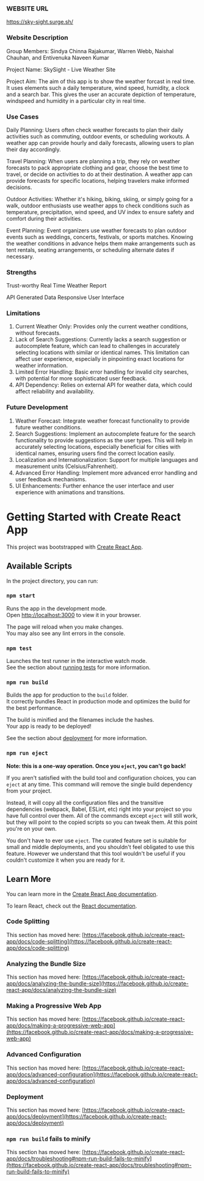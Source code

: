 ### WEBSITE URL

https://sky-sight.surge.sh/

### Website Description

Group Members: Sindya Chinna Rajakumar, Warren Webb, Naishal Chauhan, and Entivenuka Naveen Kumar

Project Name: SkySight - Live Weather Site

Project Aim: The aim of this app is to show the weather forcast in real time. It uses elements such a daily temperature, wind speed, humidity, a clock and a search bar. This gives the user an accurate depiction of temperature, windspeed and humidity in a particular city in real time.


### Use Cases

Daily Planning: Users often check weather forecasts to plan their daily activities such as commuting, outdoor events, or scheduling workouts. A weather app can provide hourly and daily forecasts, allowing users to plan their day accordingly.

Travel Planning: When users are planning a trip, they rely on weather forecasts to pack appropriate clothing and gear, choose the best time to travel, or decide on activities to do at their destination. A weather app can provide forecasts for specific locations, helping travelers make informed decisions.

Outdoor Activities: Whether it's hiking, biking, skiing, or simply going for a walk, outdoor enthusiasts use weather apps to check conditions such as temperature, precipitation, wind speed, and UV index to ensure safety and comfort during their activities.

Event Planning: Event organizers use weather forecasts to plan outdoor events such as weddings, concerts, festivals, or sports matches. Knowing the weather conditions in advance helps them make arrangements such as tent rentals, seating arrangements, or scheduling alternate dates if necessary.

### Strengths

Trust-worthy Real Time Weather Report

API Generated Data
Responsive User Interface


### Limitations
1. Current Weather Only: Provides only the current weather conditions, without forecasts.
2. Lack of Search Suggestions: Currently lacks a search suggestion or autocomplete feature, which can lead to challenges in accurately selecting locations with similar or identical names. This limitation can affect user experience, especially in pinpointing exact locations for weather information.
3. Limited Error Handling: Basic error handling for invalid city searches, with potential for more sophisticated user feedback.
4. API Dependency: Relies on external API for weather data, which could affect reliability and availability.


### Future Development

1. Weather Forecast: Integrate weather forecast functionality to provide future weather conditions.
2. Search Suggestions: Implement an autocomplete feature for the search functionality to provide suggestions as the user types. This will help in accurately selecting locations, especially beneficial for cities with identical names, ensuring users find the correct location easily.
3. Localization and Internationalization: Support for multiple languages and measurement units (Celsius/Fahrenheit).
4. Advanced Error Handling: Implement more advanced error handling and user feedback mechanisms.
5. UI Enhancements: Further enhance the user interface and user experience with animations and transitions.


# Getting Started with Create React App

This project was bootstrapped with [Create React App](https://github.com/facebook/create-react-app).

## Available Scripts

In the project directory, you can run:

### `npm start`

Runs the app in the development mode.\
Open [http://localhost:3000](http://localhost:3000) to view it in your browser.

The page will reload when you make changes.\
You may also see any lint errors in the console.

### `npm test`

Launches the test runner in the interactive watch mode.\
See the section about [running tests](https://facebook.github.io/create-react-app/docs/running-tests) for more information.

### `npm run build`

Builds the app for production to the `build` folder.\
It correctly bundles React in production mode and optimizes the build for the best performance.

The build is minified and the filenames include the hashes.\
Your app is ready to be deployed!

See the section about [deployment](https://facebook.github.io/create-react-app/docs/deployment) for more information.

### `npm run eject`

**Note: this is a one-way operation. Once you `eject`, you can't go back!**

If you aren't satisfied with the build tool and configuration choices, you can `eject` at any time. This command will remove the single build dependency from your project.

Instead, it will copy all the configuration files and the transitive dependencies (webpack, Babel, ESLint, etc) right into your project so you have full control over them. All of the commands except `eject` will still work, but they will point to the copied scripts so you can tweak them. At this point you're on your own.

You don't have to ever use `eject`. The curated feature set is suitable for small and middle deployments, and you shouldn't feel obligated to use this feature. However we understand that this tool wouldn't be useful if you couldn't customize it when you are ready for it.

## Learn More

You can learn more in the [Create React App documentation](https://facebook.github.io/create-react-app/docs/getting-started).

To learn React, check out the [React documentation](https://reactjs.org/).

### Code Splitting

This section has moved here: [https://facebook.github.io/create-react-app/docs/code-splitting](https://facebook.github.io/create-react-app/docs/code-splitting)

### Analyzing the Bundle Size

This section has moved here: [https://facebook.github.io/create-react-app/docs/analyzing-the-bundle-size](https://facebook.github.io/create-react-app/docs/analyzing-the-bundle-size)

### Making a Progressive Web App

This section has moved here: [https://facebook.github.io/create-react-app/docs/making-a-progressive-web-app](https://facebook.github.io/create-react-app/docs/making-a-progressive-web-app)

### Advanced Configuration

This section has moved here: [https://facebook.github.io/create-react-app/docs/advanced-configuration](https://facebook.github.io/create-react-app/docs/advanced-configuration)

### Deployment

This section has moved here: [https://facebook.github.io/create-react-app/docs/deployment](https://facebook.github.io/create-react-app/docs/deployment)

### `npm run build` fails to minify

This section has moved here: [https://facebook.github.io/create-react-app/docs/troubleshooting#npm-run-build-fails-to-minify](https://facebook.github.io/create-react-app/docs/troubleshooting#npm-run-build-fails-to-minify)




